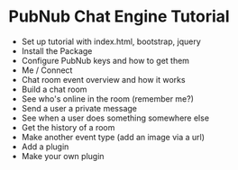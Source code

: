 # PubNub Chat Engine Tutorial

- Set up tutorial with index.html, bootstrap, jquery
- Install the Package
- Configure PubNub keys and how to get them
- Me / Connect
- Chat room event overview and how it works
- Build a chat room
- See who's online in the room (remember me?)
- Send a user a private message
- See when a user does something somewhere else
- Get the history of a room
- Make another event type (add an image via a url)
- Add a plugin
- Make your own plugin
